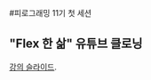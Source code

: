#피로그래밍 11기 첫 세션 
## "Flex 한 삶" 유튜브 클로닝

[강의 슬라이드](https://www.slideshare.net/ssuser12c197/flex-lecture).
